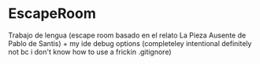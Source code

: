# EscapeRoom
Trabajo de lengua (escape room basado en el relato La Pieza Ausente de Pablo de Santis) + my ide debug options (completeley intentional definitely not bc i don't know how to use a frickin .gitignore)

